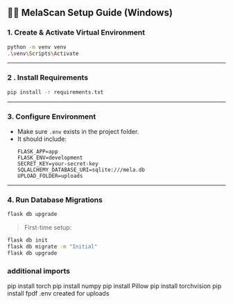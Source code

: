 
## 🧑‍💻 **MelaScan Setup Guide (Windows)**


### 1. Create & Activate Virtual Environment

```bash
python -m venv venv
.\venv\Scripts\Activate
```

---

### 2 . Install Requirements

```bash
pip install -r requirements.txt
```

---

### 3. Configure Environment

- Make sure `.env` exists in the project folder.
- It should include:
  ```env
  FLASK_APP=app
  FLASK_ENV=development
  SECRET_KEY=your-secret-key
  SQLALCHEMY_DATABASE_URI=sqlite:///mela.db
  UPLOAD_FOLDER=uploads
  ```

---

### 4. Run Database Migrations

```bash
flask db upgrade
```

> First-time setup:
```bash
flask db init
flask db migrate -m "Initial"
flask db upgrade
```

### additional imports
pip install torch
pip install numpy
pip install Pillow
pip install torchvision
pip install fpdf
.env created for uploads
